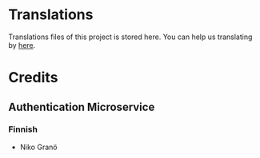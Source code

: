# Translations

Translations files of this project is stored here. You can help us translating by [here](https://translate.gametactic.eu).


# Credits

## Authentication Microservice

### Finnish

- Niko Granö
